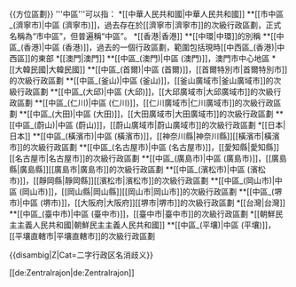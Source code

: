 {{方位區劃}}
'''中區'''可以指：
*[[中華人民共和國|中華人民共和國]]
**[[市中區_(濟寧市)|中區 (濟寧市)]]，過去存在於[[濟寧市|濟寧市]]的次級行政區劃，正式名稱為“市中區”，但普遍稱“中區”。
*[[香港|香港]]
**[[中環|中環]]的別稱
**[[中區_(香港)|中區 (香港)]]，過去的一個行政區劃，範圍包括現時[[中西區_(香港)|中西區]]的東部
*[[澳門|澳門]]
**[[中區_(澳門)|中區 (澳門)]]，澳門市中心地區
*[[大韓民國|大韓民國]]
**[[中區_(首爾)|中區 (首爾)]]，[[首爾特別市|首爾特別市]]的次級行政區劃
**[[中區_(釜山)|中區 (釜山)]]，[[釜山廣域市|釜山廣域市]]的次級行政區劃
**[[中區_(大邱)|中區 (大邱)]]，[[大邱廣域市|大邱廣域市]]的次級行政區劃
**[[中區_(仁川)|中區 (仁川)]]，[[仁川廣域市|仁川廣域市]]的次級行政區劃
**[[中區_(大田)|中區 (大田)]]，[[大田廣域市|大田廣域市]]的次級行政區劃
**[[中區_(蔚山)|中區 (蔚山)]]，[[蔚山廣域市|蔚山廣域市]]的次級行政區劃
*[[日本|日本]]
**[[中區_(橫濱市)|中區 (橫濱市)]]，[[神奈川縣|神奈川縣]][[橫濱市|橫濱市]]的次級行政區劃
**[[中區_(名古屋市)|中區 (名古屋市)]]，[[愛知縣|愛知縣]][[名古屋市|名古屋市]]的次級行政區劃
**[[中區_(廣島市)|中區 (廣島市)]]，[[廣島縣|廣島縣]][[廣島市|廣島市]]的次級行政區劃
**[[中區_(濱松市)|中區 (濱松市)]]，[[靜岡縣|靜岡縣]][[濱松市|濱松市]]的次級行政區劃
**[[中區_(岡山市)|中區 (岡山市)]]，[[岡山縣|岡山縣]][[岡山市|岡山市]]的次級行政區劃
**[[中區_(堺市)|中區 (堺市)]]，[[大阪府|大阪府]][[堺市|堺市]]的次級行政區劃
*[[台灣|台灣]]
**[[中區_(臺中市)|中區 (臺中市)]]，[[臺中市|臺中市]]的次級行政區劃
*[[朝鮮民主主義人民共和國|朝鮮民主主義人民共和國]]
**[[中區_(平壤)|中區 (平壤)]]，[[平壤直轄市|平壤直轄市]]的次級行政區劃

{{disambig|Z|Cat=二字行政区名消歧义}}

[[de:Zentralrajon|de:Zentralrajon]]